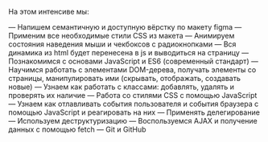 На этом интенсиве мы:

 

— Напишем семантичную и доступную вёрстку по макету figma
— Применим все необходимые стили CSS из макета
— Анимируем состояния наведения мыши и чекбоксов с радиокнопками
— Вся динамика из html будет перенесена в js и выводиться на страницу
— Познакомимся с основами JavaScript и ES6 (современный стандарт)
— Научимся работать с элементами DOM-дерева, получать элементы со страницы, 
манипулировать ими (скрывать, отображать, создавать новые)
— Узнаем как работать с классами: добавлять, удалять и проверять их наличие
— Работа со стилями CSS с помощью JavaScript
— Узнаем как отлавливать события пользователя и события браузера с помощью JavaScript и реагировать на них
— Применять делегирование
— Используем деструктуризацию
— Воспользуемся AJAX и получение данных с помощью fetch
— Git и GitHub

